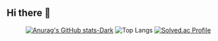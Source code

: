 ## Hi there 👋

<div align="center">
  
  [![Anurag's GitHub stats-Dark](https://github-readme-stats.vercel.app/api?username=49ehyeon42&show_icons=true&theme=dark#gh-dark-mode-only)](https://github.com/anuraghazra/github-readme-stats#gh-dark-mode-only)
  ![Top Langs](https://github-readme-stats.vercel.app/api/top-langs/?username=49ehyeon42&layout=compact&show_icons=true&theme=dark#gh-dark-mode-only)
  [![Solved.ac Profile](http://mazassumnida.wtf/api/v2/generate_badge?boj=49ehyeon42)](https://solved.ac/49ehyeon42)
</div>
